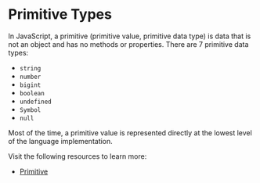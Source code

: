 # Primitive Types

In JavaScript, a primitive (primitive value, primitive data type) is data that is not an object and has no methods or properties. There are 7 primitive data types:

- `string`
- `number`
- `bigint`
- `boolean`
- `undefined`
- `Symbol`
- `null`

Most of the time, a primitive value is represented directly at the lowest level of the language implementation.

Visit the following resources to learn more:

- [Primitive](https://developer.mozilla.org/en-US/docs/Glossary/Primitive)
